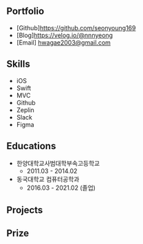 ## Portfolio
- [Github]https://github.com/seonyoung169
- [Blog]https://velog.io/@nnnyeong
- [Email] hwagae2003@gmail.com

## Skills
- iOS
- Swift
- MVC
- Github
- Zeplin
- Slack
- Figma

## Educations
- 한양대학교사범대학부속고등학교 
  - 2011.03 - 2014.02
- 동국대학교 컴퓨터공학과 
  - 2016.03 - 2021.02 (졸업)

## Projects

## Prize
